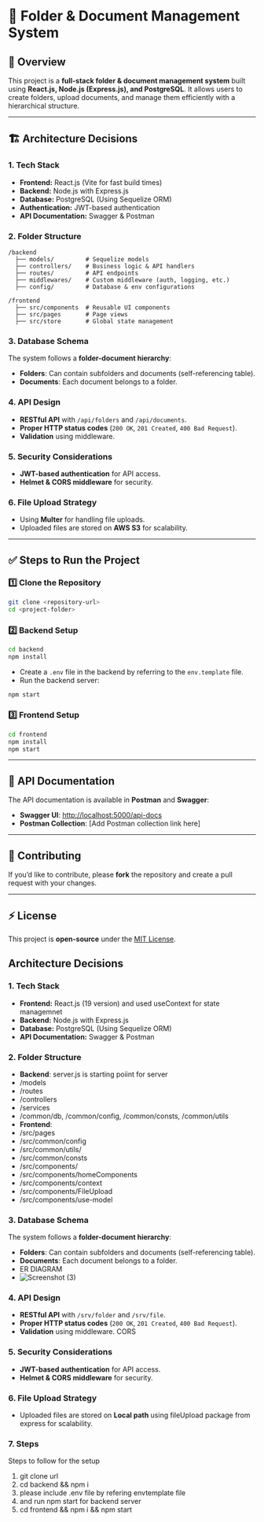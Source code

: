 # 📁 Folder & Document Management System

## 🚀 Overview
This project is a **full-stack folder & document management system** built using **React.js, Node.js (Express.js), and PostgreSQL**. It allows users to create folders, upload documents, and manage them efficiently with a hierarchical structure.

---

## 🏗️ Architecture Decisions

### **1. Tech Stack**
- **Frontend:** React.js (Vite for fast build times)
- **Backend:** Node.js with Express.js
- **Database:** PostgreSQL (Using Sequelize ORM)
- **Authentication:** JWT-based authentication
- **API Documentation:** Swagger & Postman

### **2. Folder Structure**
```
/backend
  ├── models/         # Sequelize models
  ├── controllers/    # Business logic & API handlers
  ├── routes/         # API endpoints
  ├── middlewares/    # Custom middleware (auth, logging, etc.)
  ├── config/         # Database & env configurations

/frontend
  ├── src/components  # Reusable UI components
  ├── src/pages       # Page views
  ├── src/store       # Global state management
```

### **3. Database Schema**
The system follows a **folder-document hierarchy**:
- **Folders**: Can contain subfolders and documents (self-referencing table).
- **Documents**: Each document belongs to a folder.

### **4. API Design**
- **RESTful API** with `/api/folders` and `/api/documents`.
- **Proper HTTP status codes** (`200 OK`, `201 Created`, `400 Bad Request`).
- **Validation** using middleware.

### **5. Security Considerations**
- **JWT-based authentication** for API access.
- **Helmet & CORS middleware** for security.

### **6. File Upload Strategy**
- Using **Multer** for handling file uploads.
- Uploaded files are stored on **AWS S3** for scalability.

---

## ✅ Steps to Run the Project

### **1️⃣ Clone the Repository**
```sh
git clone <repository-url>
cd <project-folder>
```

### **2️⃣ Backend Setup**
```sh
cd backend
npm install
```

- Create a `.env` file in the backend by referring to the `env.template` file.
- Run the backend server:
```sh
npm start
```

### **3️⃣ Frontend Setup**
```sh
cd frontend
npm install
npm start
```

---

## 📖 API Documentation
The API documentation is available in **Postman** and **Swagger**:
- **Swagger UI**: [http://localhost:5000/api-docs](http://localhost:5000/api-docs)
- **Postman Collection**: [Add Postman collection link here]

---

## 🔗 Contributing
If you’d like to contribute, please **fork** the repository and create a pull request with your changes.

---

## ⚡ License
This project is **open-source** under the [MIT License](LICENSE).



## Architecture Decisions

### 1. Tech Stack
- **Frontend:** React.js (19 version) and used useContext for state managemnet
- **Backend:** Node.js with Express.js
- **Database:** PostgreSQL (Using Sequelize ORM)
- **API Documentation:** Swagger & Postman

### 2. Folder Structure
- **Backend**: server.js is starting poiint for server
- /models
- /routes
- /controllers
- /services
- /common/db, /common/config, /common/consts, /common/utils
- **Frontend**:
- /src/pages
- /src/common/config
- /src/common/utils/
- /src/common/consts
- /src/components/
- /src/components/homeComponents
- /src/components/context
- /src/components/FileUpload
- /src/components/use-model

### 3. Database Schema
The system follows a **folder-document hierarchy**:
- **Folders**: Can contain subfolders and documents (self-referencing table).
- **Documents**: Each document belongs to a folder.
- ER DIAGRAM
- ![Screenshot (3)](https://github.com/user-attachments/assets/743d9917-b6d8-4d15-8f7e-83e2dd880da3)

### 4. API Design
- **RESTful API** with `/srv/folder` and `/srv/file`.
- **Proper HTTP status codes** (`200 OK`, `201 Created`, `400 Bad Request`).
- **Validation** using middleware. CORS

### 5. Security Considerations
- **JWT-based authentication** for API access.
- **Helmet & CORS middleware** for security.

### 6. File Upload Strategy
- Uploaded files are stored on **Local path** using fileUpload package from express for scalability.

### 7. Steps 

Steps to follow for the setup 

1. git clone url
2. cd backend && npm i
3. please include .env file by refering envtemplate file
4. and run npm start for backend server
5. cd frontend && npm i && npm start


   

   

